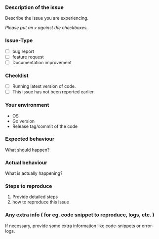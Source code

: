 ### Description of the issue
Describe the issue you are experiencing.

_Please put an `x` against the checkboxes._  

### Issue-Type
- [ ] bug report
- [ ] feature request
- [ ] Documentation improvement

### Checklist
- [ ] Running latest version of code.
- [ ] This issue has not been reported earlier.

### Your environment
* OS
* Go version
* Release tag/commit of the code

### Expected behaviour
What should happen?

### Actual behaviour
What is actually happening?

### Steps to reproduce
1. Provide detailed steps
2. how to reproduce this issue


### Any extra info ( for eg. code snippet to reproduce, logs, etc. )
If necessary, provide some extra information like code-snippets or error-logs.